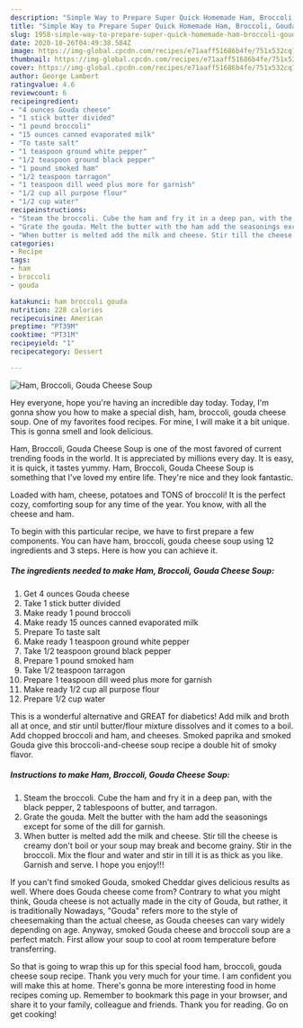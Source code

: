 ```yaml
---
description: "Simple Way to Prepare Super Quick Homemade Ham, Broccoli, Gouda Cheese Soup"
title: "Simple Way to Prepare Super Quick Homemade Ham, Broccoli, Gouda Cheese Soup"
slug: 1958-simple-way-to-prepare-super-quick-homemade-ham-broccoli-gouda-cheese-soup
date: 2020-10-26T04:49:38.584Z
image: https://img-global.cpcdn.com/recipes/e71aaff51686b4fe/751x532cq70/ham-broccoli-gouda-cheese-soup-recipe-main-photo.jpg
thumbnail: https://img-global.cpcdn.com/recipes/e71aaff51686b4fe/751x532cq70/ham-broccoli-gouda-cheese-soup-recipe-main-photo.jpg
cover: https://img-global.cpcdn.com/recipes/e71aaff51686b4fe/751x532cq70/ham-broccoli-gouda-cheese-soup-recipe-main-photo.jpg
author: George Lambert
ratingvalue: 4.6
reviewcount: 6
recipeingredient:
- "4 ounces Gouda cheese"
- "1 stick butter divided"
- "1 pound broccoli"
- "15 ounces canned evaporated milk"
- "To taste salt"
- "1 teaspoon ground white pepper"
- "1/2 teaspoon ground black pepper"
- "1 pound smoked ham"
- "1/2 teaspoon tarragon"
- "1 teaspoon dill weed plus more for garnish"
- "1/2 cup all purpose flour"
- "1/2 cup water"
recipeinstructions:
- "Steam the broccoli. Cube the ham and fry it in a deep pan, with the black pepper, 2 tablespoons of butter, and tarragon."
- "Grate the gouda. Melt the butter with the ham add the seasonings except for some of the dill for garnish."
- "When butter is melted add the milk and cheese. Stir till the cheese is creamy don&#39;t boil or your soup may break and become grainy. Stir in the broccoli. Mix the flour and water and stir in till it is as thick as you like. Garnish and serve. I hope you enjoy!!!"
categories:
- Recipe
tags:
- ham
- broccoli
- gouda

katakunci: ham broccoli gouda 
nutrition: 228 calories
recipecuisine: American
preptime: "PT39M"
cooktime: "PT31M"
recipeyield: "1"
recipecategory: Dessert

---
```



![Ham, Broccoli, Gouda Cheese Soup](https://img-global.cpcdn.com/recipes/e71aaff51686b4fe/751x532cq70/ham-broccoli-gouda-cheese-soup-recipe-main-photo.jpg)

Hey everyone, hope you're having an incredible day today. Today, I'm gonna show you how to make a special dish, ham, broccoli, gouda cheese soup. One of my favorites food recipes. For mine, I will make it a bit unique. This is gonna smell and look delicious.

Ham, Broccoli, Gouda Cheese Soup is one of the most favored of current trending foods in the world. It is appreciated by millions every day. It is easy, it is quick, it tastes yummy. Ham, Broccoli, Gouda Cheese Soup is something that I've loved my entire life. They're nice and they look fantastic.

Loaded with ham, cheese, potatoes and TONS of broccoli! It is the perfect cozy, comforting soup for any time of the year. You know, with all the cheese and ham.


To begin with this particular recipe, we have to first prepare a few components. You can have ham, broccoli, gouda cheese soup using 12 ingredients and 3 steps. Here is how you can achieve it.

<!--inarticleads1-->

##### The ingredients needed to make Ham, Broccoli, Gouda Cheese Soup:

1. Get 4 ounces Gouda cheese
1. Take 1 stick butter divided
1. Make ready 1 pound broccoli
1. Make ready 15 ounces canned evaporated milk
1. Prepare To taste salt
1. Make ready 1 teaspoon ground white pepper
1. Take 1/2 teaspoon ground black pepper
1. Prepare 1 pound smoked ham
1. Take 1/2 teaspoon tarragon
1. Prepare 1 teaspoon dill weed plus more for garnish
1. Make ready 1/2 cup all purpose flour
1. Prepare 1/2 cup water


This is a wonderful alternative and GREAT for diabetics! Add milk and broth all at once, and stir until butter/flour mixture dissolves and it comes to a boil. Add chopped broccoli and ham, and cheeses. Smoked paprika and smoked Gouda give this broccoli-and-cheese soup recipe a double hit of smoky flavor. 

<!--inarticleads2-->

##### Instructions to make Ham, Broccoli, Gouda Cheese Soup:

1. Steam the broccoli. Cube the ham and fry it in a deep pan, with the black pepper, 2 tablespoons of butter, and tarragon.
1. Grate the gouda. Melt the butter with the ham add the seasonings except for some of the dill for garnish.
1. When butter is melted add the milk and cheese. Stir till the cheese is creamy don&#39;t boil or your soup may break and become grainy. Stir in the broccoli. Mix the flour and water and stir in till it is as thick as you like. Garnish and serve. I hope you enjoy!!!


If you can&#39;t find smoked Gouda, smoked Cheddar gives delicious results as well. Where does Gouda cheese come from? Contrary to what you might think, Gouda cheese is not actually made in the city of Gouda, but rather, it is traditionally Nowadays, &#34;Gouda&#34; refers more to the style of cheesemaking than the actual cheese, as Gouda cheeses can vary widely depending on age. Anyway, smoked Gouda cheese and broccoli soup are a perfect match. First allow your soup to cool at room temperature before transferring. 

So that is going to wrap this up for this special food ham, broccoli, gouda cheese soup recipe. Thank you very much for your time. I am confident you will make this at home. There's gonna be more interesting food in home recipes coming up. Remember to bookmark this page in your browser, and share it to your family, colleague and friends. Thank you for reading. Go on get cooking!

